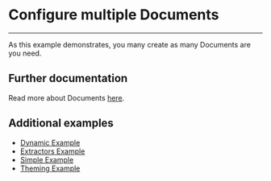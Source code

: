 # Configure multiple Documents

---

As this example demonstrates, you many create as many Documents are you need.

## Further documentation

Read more about Documents [here](https://flatfile.com/docs/guides/documents).

## Additional examples

- [Dynamic Example](https://platform.flatfile.com/examples)
- [Extractors Example](https://platform.flatfile.com/examples)
- [Simple Example](https://platform.flatfile.com/examples)
- [Theming Example](https://platform.flatfile.com/examples)
